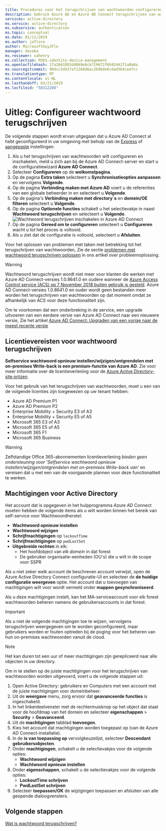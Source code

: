 ```yaml
---
title: Procedures voor het terugschrijven van wachtwoorden configureren voor Azure AD SSPR - Azure Active Directory
description: Gebruik Azure AD en Azure AD Connect terugschrijven van wachtwoorden met een on-premises directory
services: active-directory
ms.service: active-directory
ms.subservice: authentication
ms.topic: conceptual
ms.date: 01/11/2019
ms.author: joflore
author: MicrosoftGuyJFlo
manager: daveba
ms.reviewer: sahenry
ms.collection: M365-identity-device-management
ms.openlocfilehash: 17a2661883dd069e8cb719672f6b92442f1a8a0a
ms.sourcegitcommit: 90dcc3d427af1264d6ac2b9bde6cdad364ceefcc
ms.translationtype: MT
ms.contentlocale: nl-NL
ms.lasthandoff: 03/21/2019
ms.locfileid: "58312288"
---
```

# <a name="how-to-configure-password-writeback"></a>Uitleg: Configureer wachtwoord terugschrijven

De volgende stappen wordt ervan uitgegaan dat u Azure AD Connect al hebt geconfigureerd in uw omgeving met behulp van de [Express](../hybrid/how-to-connect-install-express.md) of [aangepaste](../hybrid/how-to-connect-install-custom.md) instellingen.

1. Als u het terugschrijven van wachtwoorden wilt configureren en inschakelen, meld u zich aan bij de Azure AD Connect-server en start u de configuratiewizard **Azure AD Connect**.
2. Selecteer **Configureren** op de **welkomstpagina**.
3. Op de pagina **Extra taken** selecteert u **Synchronisatieopties aanpassen** en vervolgens **Volgende**.
4. Op de pagina **Verbinding maken met Azure AD** voert u de referenties van een globale beheerder in en selecteert u **Volgende**.
5. Op de pagina's **Verbinding maken met directory´s** en **domein/OE filteren** selecteert u **Volgende**.
6. Op de pagina **Optionele functies** schakelt u het selectievakje in naast **Wachtwoord terugschrijven** en selecteert u **Volgende**.
   ![Wachtwoord terugschrijven inschakelen in Azure AD Connect][Writeback]
7. Op de pagina **Gereed om te configureren** selecteert u **Configureren** wacht u tot het proces is voltooid.
8. Als u ziet dat de configuratie is voltooid, selecteert u **Afsluiten**.

Voor het oplossen van problemen met taken met betrekking tot het terugschrijven van wachtwoorden, Zie de sectie [problemen met wachtwoord terugschrijven oplossen](active-directory-passwords-troubleshoot.md#troubleshoot-password-writeback) in ons artikel over probleemoplossing.

> [!WARNING]
> Wachtwoord terugschrijven wordt niet meer voor klanten die werken met Azure AD Connect-versies 1.0.8641.0 en oudere wanneer de [Azure Access Control service (ACS) op 7 November 2018 buiten gebruik is gesteld](../develop/active-directory-acs-migration.md). Azure AD Connect-versies 1.0.8641.0 en ouder wordt geen bestanden meer worden het terugschrijven van wachtwoorden op dat moment omdat ze afhankelijk van ACS voor deze functionaliteit zijn.
>
> Om te voorkomen dat een onderbreking in de service, een upgrade uitvoeren van een eerdere versie van Azure AD Connect naar een nieuwere versie, Zie het artikel [Azure AD Connect: Upgraden van een vorige naar de meest recente versie](../hybrid/how-to-upgrade-previous-version.md)
>

## <a name="licensing-requirements-for-password-writeback"></a>Licentievereisten voor wachtwoord terugschrijven

**Selfservice wachtwoord opnieuw instellen/wijzigen/ontgrendelen met on-premises Write-back is een premium-functie van Azure AD**. Zie voor meer informatie over de licentieverlening voor de [Azure Active Directory-site prijzen](https://azure.microsoft.com/pricing/details/active-directory/).

Voor het gebruik van het terugschrijven van wachtwoorden, moet u een van de volgende licenties zijn toegewezen op uw tenant hebben:

* Azure AD Premium P1
* Azure AD Premium P2
* Enterprise Mobility + Security E3 of A3
* Enterprise Mobility + Security E5 of A5
* Microsoft 365 E3 of A3
* Microsoft 365 E5 of A5
* Microsoft 365 F1
* Microsoft 365 Business

> [!WARNING]
> Zelfstandige Office 365-abonnementen licentieverlening *bieden geen ondersteuning voor 'Selfservice wachtwoord opnieuw instellen/wijzigen/ontgrendelen met on-premises Write-back van'* en vereisen dat u met een van de voorgaande plannen voor deze functionaliteit te werken.
>

## <a name="active-directory-permissions"></a>Machtigingen voor Active Directory

Het account dat is opgegeven in het hulpprogramma Azure AD Connect moeten hebben de volgende items als u wilt worden binnen het bereik van self-service voor Wachtwoordherstel:

* **Wachtwoord opnieuw instellen** 
* **Wachtwoord wijzigen** 
* **Schrijfmachtigingen** op `lockoutTime`
* **Schrijfmachtigingen** op `pwdLastSet`
* **Uitgebreide rechten** in elk:
   * Het hoofdobject van *elk domein* in dat forest
   * De gebruiker organisatie-eenheden (OU's) die u wilt in de scope voor SSPR

Als u niet zeker welk account de beschreven account verwijst, open de Azure Active Directory Connect configuratie-UI en selecteer de **de huidige configuratie weergeven** optie. Het account dat u toevoegen van machtigingen wilt voor wordt vermeld onder **mappen gesynchroniseerd**.

Als u deze machtigingen instelt, kan het MA-serviceaccount voor elk forest wachtwoorden beheren namens de gebruikersaccounts in dat forest. 

> [!IMPORTANT]
> Als u niet de volgende machtigingen toe te wijzen, vervolgens terugschrijven weergegeven om te worden geconfigureerd, maar gebruikers worden er fouten optreden bij de poging voor het beheren van hun on-premises wachtwoorden vanuit de cloud.
>

> [!NOTE]
> Het kan duren tot een uur of meer machtigingen zijn gerepliceerd naar alle objecten in uw directory.
>

Om in te stellen op de juiste machtigingen voor het terugschrijven van wachtwoorden worden uitgevoerd, voert u de volgende stappen uit:

1. Open Active Directory: gebruikers en Computers met een account met de juiste machtigingen voor domeinbeheer.
2. Uit de **weergave** menu, zorg ervoor dat **geavanceerde functies** is ingeschakeld.
3. In het linkerdeelvenster met de rechtermuisknop op het object dat staat voor de hoofdmap van het domein en selecteer **eigenschappen** > **Security** > **Geavanceerd**.
4. Uit de **machtigingen** tabblad **toevoegen**.
5. Kies het account dat machtigingen worden toegepast op (van de Azure AD Connect-installatie).
6. In de **is van toepassing op** vervolgkeuzelijst, selecteer **Descendant gebruikersobjecten**.
7. Onder **machtigingen**, schakelt u de selectievakjes voor de volgende opties:
    * **Wachtwoord wijzigen**
    * **Wachtwoord opnieuw instellen**
8. Onder **eigenschappen**, schakelt u de selectievakjes voor de volgende opties:
    * **LockoutTime schrijven**
    * **PwdLastSet schrijven**
9. Selecteer **toepassen/OK** de wijzigingen toepassen en afsluiten van alle geopende dialoogvensters.

## <a name="next-steps"></a>Volgende stappen

[Wat is wachtwoord terugschrijven?](concept-sspr-writeback.md)

[Writeback]: ./media/howto-sspr-writeback/enablepasswordwriteback.png "Wachtwoord terugschrijven inschakelen in Azure AD Connect"
